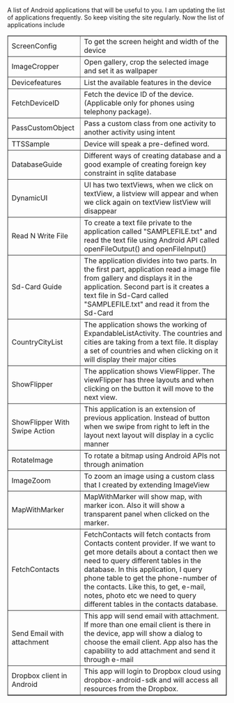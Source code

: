 A list of Android applications that will be useful to you. I am updating the list of applications frequently. So keep visiting the site regularly. Now the list of applications include

<table border='1'>
<tr>
<td>ScreenConfig </td>
<td> To get the screen height and width of the device </td>
</tr>


<tr>
<td>ImageCropper </td>
<td> Open gallery, crop the selected image and set it as wallpaper </td>
</tr>


<tr>
<td>Devicefeatures </td>
<td> List the available features in the device </td>
</tr>

<tr>
<td>FetchDeviceID </td>
<td> Fetch the device ID of the device. (Applicable only for phones using telephony package). </td>
</tr>

<tr>
<td>PassCustomObject</td>
<td> Pass a custom class from one activity to another activity using intent </td>
</tr>


<tr>
<td>TTSSample </td>
<td> Device will speak a pre-defined word. </td>
</tr>

<tr>
<td>DatabaseGuide </td>
<td> Different ways of creating database and a good example of creating foreign key constraint in sqlite database </td>
</tr>

<tr>
<td>DynamicUI</td>
<td> UI has two textViews, when we click on textView, a listview will appear and when we click again on textView listView will disappear </td>
</tr>

<tr>
<td>Read N Write File</td>
<td> To create a text file private to the application called "SAMPLEFILE.txt" and read the text file using Android API called openFileOutput() and openFileInput()</td>
</tr>

<tr>
<td>Sd-Card Guide</td>
<td> The application divides into two parts. In the first part, application read a image file from gallery and displays it in the application. Second part is it creates a text file in Sd-Card called "SAMPLEFILE.txt" and read it from the Sd-Card</td>
</tr>

<tr>
<td>CountryCityList</td>
<td> The application shows the working of ExpandableListActivity. The countries and cities are taking from a text file. It display a set of countries and when clicking on it will display their major cities</td>
</tr>

<tr>
<td>ShowFlipper</td>
<td> The application shows ViewFlipper. The viewFlipper has three layouts and when clicking on the button it will move to the next view.</td>
</tr>


<tr>
<td>ShowFlipper With Swipe Action</td>
<td> This application is an extension of previous application. Instead of button when we swipe from right to left in the layout next layout will display in a cyclic manner</td>
</tr>

<tr>
<td>RotateImage </td>
<td> To rotate a bitmap using Android APIs not through animation </td>
</tr>

<tr>
<td>ImageZoom </td>
<td> To zoom an image using a custom class that I created by extending ImageView</td>
</tr>

<tr>
<td>MapWithMarker </td>
<td> MapWithMarker will show map, with marker icon. Also it will show a transparent panel when clicked on the marker.</td>
</tr>

<tr>
<td>FetchContacts </td>
<td> FetchContacts will fetch contacts from Contacts content provider. If we want to get more details about a contact then we need to query different tables in the database. In this application, I query phone table to get the phone-number of the contacts. Like this, to get, e-mail, notes, photo etc we need to query different tables in the contacts database.</td>
</tr>

<tr>
<td>Send Email with attachment </td>
<td> This app will send email with attachment. If more than one email client is there in the device, app will show a dialog to choose the email client. App also has the capability to add attachment and send it through e-mail</td>
</tr>


<tr>
<td>Dropbox client in Android </td>
<td> This app will login to Dropbox cloud using dropbox-android-sdk and will access all resources from the Dropbox.</td>
</tr>
</table>